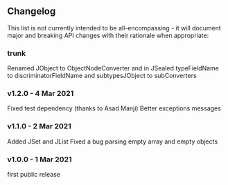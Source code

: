 <h2 class="github">Changelog</h2>

This list is not currently intended to be all-encompassing - it will document major and breaking API changes with their
rationale when appropriate:

### trunk

Renamed JObject to ObjectNodeConverter and in JSealed typeFieldName to discriminatorFieldName and subtypesJObject to
subConverters

### v1.2.0 - 4 Mar 2021

Fixed test dependency (thanks to Asad Manji)
Better exceptions messages

### v1.1.0 - 2 Mar 2021

Added JSet and JList Fixed a bug parsing empty array and empty objects

### v1.0.0 - 1 Mar 2021

first public release